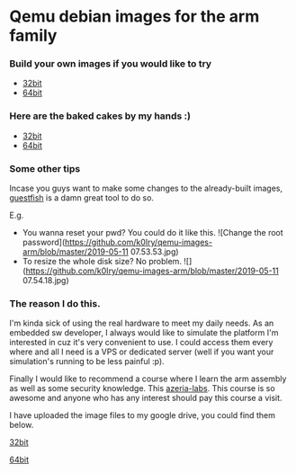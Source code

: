 # Qemu debian images for the arm family
### Build your own images if you would like to try

- [32bit](https://translatedcode.wordpress.com/2016/11/03/installing-debian-on-qemus-32-bit-arm-virt-board/)
- [64bit](https://translatedcode.wordpress.com/2017/07/24/installing-debian-on-qemus-64-bit-arm-virt-board/)

### Here are the baked cakes by my hands :)

- [32bit](./debian-armhf)
- [64bit](./debian-aarch64)





### Some other tips

Incase you guys want to make some changes to the already-built images, [guestfish]([http://libguestfs.org/guestfish.1.html](http://libguestfs.org/guestfish.1.html)) is a damn great tool to do so.

E.g.

- You wanna reset your pwd? You could do it like this. ![Change the root password](https://github.com/k0Iry/qemu-images-arm/blob/master/2019-05-11 07.53.53.jpg)
- To resize the whole disk size? No problem. ![](https://github.com/k0Iry/qemu-images-arm/blob/master/2019-05-11 07.54.18.jpg)



### The reason I do this.

I'm kinda sick of using the real hardware to meet my daily needs. As an embedded sw developer, I always would like to simulate the platform I'm interested in cuz it's very convenient to use. I could access them every where and all I need is a VPS or dedicated server (well if you want your simulation's running to be less painful :p). 

Finally I would like to recommend a course where I learn the arm assembly as well as some security knowledge. This [azeria-labs](https://azeria-labs.com/). This course is so awesome and anyone who has any interest should pay this course a visit. 

I have uploaded the image files to my google drive, you could find them below.

[32bit]()

[64bit]()
